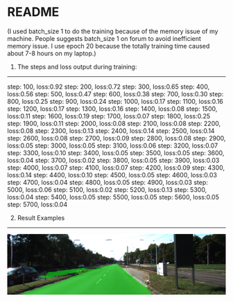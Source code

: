 README
===
(I used  batch_size 1 to do the training because of the memory issue of my machine. People suggests batch_size 1 on forum to avoid inefficient memory issue. I use epoch 20 because the totally training time caused about 7-8 hours on my laptop.)

1. The steps and loss output during training:
----
step: 100, loss:0.92
step: 200, loss:0.72
step: 300, loss:0.65
step: 400, loss:0.56
step: 500, loss:0.47
step: 600, loss:0.38
step: 700, loss:0.30
step: 800, loss:0.25
step: 900, loss:0.24
step: 1000, loss:0.17
step: 1100, loss:0.16
step: 1200, loss:0.17
step: 1300, loss:0.16
step: 1400, loss:0.08
step: 1500, loss:0.11
step: 1600, loss:0.19
step: 1700, loss:0.07
step: 1800, loss:0.25
step: 1900, loss:0.11
step: 2000, loss:0.08
step: 2100, loss:0.08
step: 2200, loss:0.08
step: 2300, loss:0.13
step: 2400, loss:0.14
step: 2500, loss:0.14
step: 2600, loss:0.08
step: 2700, loss:0.09
step: 2800, loss:0.08
step: 2900, loss:0.05
step: 3000, loss:0.05
step: 3100, loss:0.06
step: 3200, loss:0.07
step: 3300, loss:0.10
step: 3400, loss:0.05
step: 3500, loss:0.05
step: 3600, loss:0.04
step: 3700, loss:0.02
step: 3800, loss:0.05
step: 3900, loss:0.03
step: 4000, loss:0.07
step: 4100, loss:0.07
step: 4200, loss:0.09
step: 4300, loss:0.14
step: 4400, loss:0.10
step: 4500, loss:0.05
step: 4600, loss:0.03
step: 4700, loss:0.04
step: 4800, loss:0.05
step: 4900, loss:0.03
step: 5000, loss:0.06
step: 5100, loss:0.02
step: 5200, loss:0.13
step: 5300, loss:0.04
step: 5400, loss:0.05
step: 5500, loss:0.05
step: 5600, loss:0.05
step: 5700, loss:0.04

2. Result Examples 
---
![Alt text](./um_000000.png "example")



